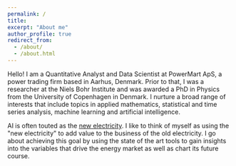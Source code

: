 ```yaml
---
permalink: /
title: 
excerpt: "About me"
author_profile: true
redirect_from: 
  - /about/
  - /about.html
---
```

 
Hello! I am a Quantitative Analyst and Data Scientist at PowerMart ApS, a power trading firm based in Aarhus, Denmark. Prior to that, I was a researcher at the Niels Bohr Institute and was awarded a PhD in Physics from the University of Copenhagen in Denmark. I nurture a broad range of interests that include topics in applied mathematics, statistical and time series analysis, machine learning and artificial intelligence. 

AI is often touted as the [new electricity](https://medium.com/syncedreview/artificial-intelligence-is-the-new-electricity-andrew-ng-cc132ea6264). 
I like to think of myself as using the "new electricity" to add value to the business of the old electricity. I go about achieving this goal by using the state of the art tools to gain insights into the variables that drive the energy market as well as chart its future course. 

